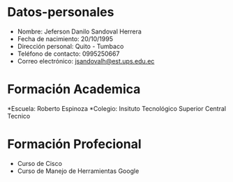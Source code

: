 # Datos-personales 
* Nombre: Jeferson Danilo Sandoval Herrera
* Fecha de nacimiento: 20/10/1995
* Dirección personal: Quito - Tumbaco
* Teléfono de contacto: 0995250667
* Correo electrónico: jsandovalh@est.ups.edu.ec

# Formación Academica
*Escuela: Roberto Espinoza
*Colegio: Insituto Tecnológico Superior Central Tecnico

# Formación Profecional
 - Curso de Cisco
 - Curso de Manejo de Herramientas Google
